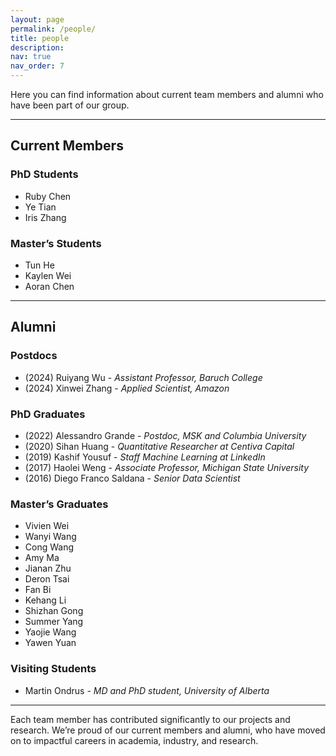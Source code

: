 ```yaml
---
layout: page
permalink: /people/
title: people
description: 
nav: true
nav_order: 7
---
```

Here you can find information about current team members and alumni who have been part of our group.

---
## Current Members

### PhD Students
- Ruby Chen
- Ye Tian
- Iris Zhang

### Master’s Students
- Tun He
- Kaylen Wei
- Aoran Chen

---

## Alumni

### Postdocs
- (2024) Ruiyang Wu - *Assistant Professor, Baruch College*
- (2024) Xinwei Zhang - *Applied Scientist, Amazon*

### PhD Graduates
- (2022) Alessandro Grande - *Postdoc, MSK and Columbia University*
- (2020) Sihan Huang - *Quantitative Researcher at Centiva Capital*
- (2019) Kashif Yousuf - *Staff Machine Learning at LinkedIn*
- (2017) Haolei Weng - *Associate Professor, Michigan State University*
- (2016) Diego Franco Saldana - *Senior Data Scientist*

### Master’s Graduates
- Vivien Wei
- Wanyi Wang
- Cong Wang
- Amy Ma
- Jianan Zhu
- Deron Tsai
- Fan Bi
- Kehang Li
- Shizhan Gong
- Summer Yang
- Yaojie Wang
- Yawen Yuan

### Visiting Students
- Martin Ondrus - *MD and PhD student, University of Alberta*

---
Each team member has contributed significantly to our projects and research. We’re proud of our current members and alumni, who have moved on to impactful careers in academia, industry, and research.